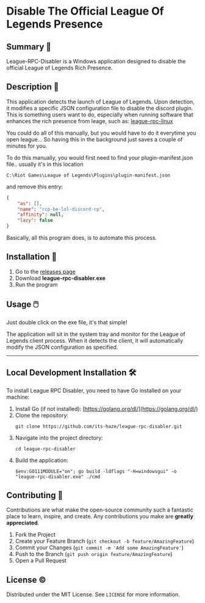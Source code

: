 # Disable The Official League Of Legends Presence

## Summary 📜
League-RPC-Disabler is a Windows application designed to disable the official League of Legends Rich Presence.

## Description 📖
This application detects the launch of League of Legends. Upon detection, it modifies a specific JSON configuration file to disable the discord plugin.
This is something users want to do, especially when running software that enhances the rich presence from leage, such as: [league-rpc-linux](https://github.com/its-haze/league-rpc-linux)

<!---
Add image of league-rpc-linux here
-->

You could do all of this manually, but you would have to do it everytime you open league...
So having this in the background just saves a couple of minutes for you.

To do this manually, you would first need to find your plugin-manifest.json file.. usually it's in this location
```
C:\Riot Games\League of Legends\Plugins\plugin-manifest.json
```
and remove this entry:

```json
{
    "as": [],
    "name": "rcp-be-lol-discord-rp",
    "affinity": null,
    "lazy": false
}
```
Basically, all this program does, is to automate this process.


## Installation 🚀

1. Go to the [releases page](https://github.com/Its-Haze/league-rpc-disabler/releases/latest)
2. Download **league-rpc-disabler.exe**
3. Run the program


## Usage 🖱️

Just double click on the exe file, it's that simple!

The application will sit in the system tray and monitor for the League of Legends client process. When it detects the client, it will automatically modify the JSON configuration as specified.

---

## Local Development Installation 🛠️
To install League RPC Disabler, you need to have Go installed on your machine:

1. Install Go (if not installed): [https://golang.org/dl/](https://golang.org/dl/)
2. Clone the repository:
   ```
   git clone https://github.com/its-haze/league-rpc-disabler.git
   ```
3. Navigate into the project directory:
   ```
   cd league-rpc-disabler
   ```
4. Build the application:
   ```
   $env:GO111MODULE="on"; go build -ldflags "-H=windowsgui" -o "league-rpc-disabler.exe" ./cmd
   ```



<!---
Add image of tray icon here
-->

## Contributing 🤝

Contributions are what make the open-source community such a fantastic place to learn, inspire, and create. Any contributions you make are **greatly appreciated**.

1. Fork the Project
2. Create your Feature Branch (`git checkout -b feature/AmazingFeature`)
3. Commit your Changes (`git commit -m 'Add some AmazingFeature'`)
4. Push to the Branch (`git push origin feature/AmazingFeature`)
5. Open a Pull Request

## License ©️

Distributed under the MIT License. See `LICENSE` for more information.
